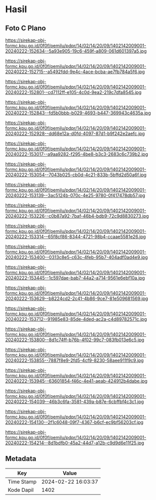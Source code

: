 # Hasil

## Foto C Plano

https://sirekap-obj-formc.kpu.go.id/0f0f/pemilu/pdpr/14/02/14/20/09/1402142009001-20240222-152634--5a93e905-19c6-459f-a809-061d601397a5.jpg

https://sirekap-obj-formc.kpu.go.id/0f0f/pemilu/pdpr/14/02/14/20/09/1402142009001-20240222-152715--a5492fdd-9e4c-4ace-bcba-ae7fb784a5f6.jpg

https://sirekap-obj-formc.kpu.go.id/0f0f/pemilu/pdpr/14/02/14/20/09/1402142009001-20240222-152801--cd7112ff-e105-4c0d-9ea2-219c7dfa8545.jpg

https://sirekap-obj-formc.kpu.go.id/0f0f/pemilu/pdpr/14/02/14/20/09/1402142009001-20240222-152843--fd5b0bbb-b029-4693-b447-369943c4635a.jpg

https://sirekap-obj-formc.kpu.go.id/0f0f/pemilu/pdpr/14/02/14/20/09/1402142009001-20240222-152928--dd68e12a-d0fd-4097-87d1-b9f242e2aefc.jpg

https://sirekap-obj-formc.kpu.go.id/0f0f/pemilu/pdpr/14/02/14/20/09/1402142009001-20240222-153017--a9aa9282-f295-4be8-b3c3-2683c6c739b2.jpg

https://sirekap-obj-formc.kpu.go.id/0f0f/pemilu/pdpr/14/02/14/20/09/1402142009001-20240222-153054--7043b025-cb0d-4c21-833b-5bffd2d50a6f.jpg

https://sirekap-obj-formc.kpu.go.id/0f0f/pemilu/pdpr/14/02/14/20/09/1402142009001-20240222-153139--3ac5124b-070c-4e25-9780-0f417478db57.jpg

https://sirekap-obj-formc.kpu.go.id/0f0f/pemilu/pdpr/14/02/14/20/09/1402142009001-20240222-153226--c0b87a92-7baf-46b4-bdb9-72c9d8830273.jpg

https://sirekap-obj-formc.kpu.go.id/0f0f/pemilu/pdpr/14/02/14/20/09/1402142009001-20240222-153314--65f8cf86-8344-4721-98b4-ccaae5581e26.jpg

https://sirekap-obj-formc.kpu.go.id/0f0f/pemilu/pdpr/14/02/14/20/09/1402142009001-20240222-153400--0313c8e5-c63c-4feb-95b7-404adf0ad4e9.jpg

https://sirekap-obj-formc.kpu.go.id/0f0f/pemilu/pdpr/14/02/14/20/09/1402142009001-20240222-153445--1c597dae-bab7-44a2-a714-9561e6ebf10a.jpg

https://sirekap-obj-formc.kpu.go.id/0f0f/pemilu/pdpr/14/02/14/20/09/1402142009001-20240222-153629--b8224cd2-2c41-4b86-9ce7-81e509681569.jpg

https://sirekap-obj-formc.kpu.go.id/0f0f/pemilu/pdpr/14/02/14/20/09/1402142009001-20240222-153712--91985e83-85de-4ded-ac2a-c4d89782571c.jpg

https://sirekap-obj-formc.kpu.go.id/0f0f/pemilu/pdpr/14/02/14/20/09/1402142009001-20240222-153800--8d1c74ff-b76b-4f02-99c7-083fb013e6c5.jpg

https://sirekap-obj-formc.kpu.go.id/0f0f/pemilu/pdpr/14/02/14/20/09/1402142009001-20240222-153855--7887f8e9-2fd5-4cf9-8230-58aee911f9c9.jpg

https://sirekap-obj-formc.kpu.go.id/0f0f/pemilu/pdpr/14/02/14/20/09/1402142009001-20240222-153945--63601854-f46c-4e41-aeab-424912b4dabe.jpg

https://sirekap-obj-formc.kpu.go.id/0f0f/pemilu/pdpr/14/02/14/20/09/1402142009001-20240222-154039--46b3c6fa-3581-439a-b87e-6cbffbf4c3c1.jpg

https://sirekap-obj-formc.kpu.go.id/0f0f/pemilu/pdpr/14/02/14/20/09/1402142009001-20240222-154130--2f1c6048-09f7-4367-b6cf-ec9bf56203cf.jpg

https://sirekap-obj-formc.kpu.go.id/0f0f/pemilu/pdpr/14/02/14/20/09/1402142009001-20240222-154214--8d1bdfb0-45a2-44d7-a12b-c9d9d6e11f25.jpg


## Metadata

| Key        | Value               |
| ---------- | ------------------- |
| Time Stamp | 2024-02-22 16:03:37 |
| Kode Dapil | 1402                |



